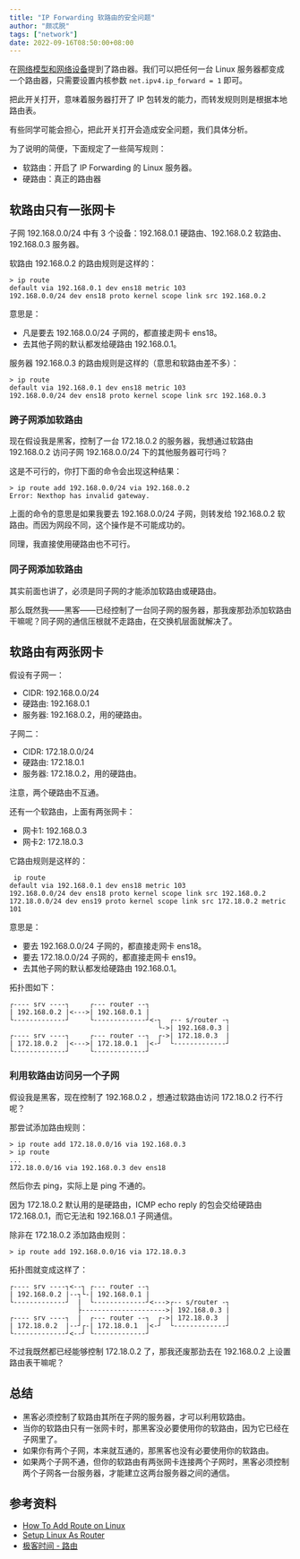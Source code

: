 ```yaml
---
title: "IP Forwarding 软路由的安全问题"
author: "颇忒脱"
tags: ["network"]
date: 2022-09-16T08:50:00+08:00
---
```


<!--more-->

在[网络模型和网络设备](../network-model-and-devices/)提到了路由器。我们可以把任何一台 Linux 服务器都变成一个路由器，只需要设置内核参数 `net.ipv4.ip_forward = 1` 即可。

把此开关打开，意味着服务器打开了 IP 包转发的能力，而转发规则则是根据本地路由表。

有些同学可能会担心，把此开关打开会造成安全问题，我们具体分析。

为了说明的简便，下面规定了一些简写规则：


* 软路由：开启了 IP Forwarding 的 Linux 服务器。
* 硬路由：真正的路由器

## 软路由只有一张网卡

子网 192.168.0.0/24 中有 3 个设备：192.168.0.1 硬路由、192.168.0.2 软路由、192.168.0.3 服务器。

软路由 192.168.0.2 的路由规则是这样的：

```shell
> ip route
default via 192.168.0.1 dev ens18 metric 103
192.168.0.0/24 dev ens18 proto kernel scope link src 192.168.0.2
```

意思是：

* 凡是要去 192.168.0.0/24 子网的，都直接走网卡 ens18。
* 去其他子网的默认都发给硬路由 192.168.0.1。

服务器 192.168.0.3 的路由规则是这样的（意思和软路由差不多）：

```shell
> ip route
default via 192.168.0.1 dev ens18 metric 103
192.168.0.0/24 dev ens18 proto kernel scope link src 192.168.0.3
```

### 跨子网添加软路由

现在假设我是黑客，控制了一台 172.18.0.2 的服务器，我想通过软路由 192.168.0.2 访问子网 192.168.0.0/24 下的其他服务器可行吗？

这是不可行的，你打下面的命令会出现这种结果：

```shell
> ip route add 192.168.0.0/24 via 192.168.0.2
Error: Nexthop has invalid gateway.
```

上面的命令的意思是如果我要去 192.168.0.0/24 子网，则转发给 192.168.0.2 软路由。而因为网段不同，这个操作是不可能成功的。

同理，我直接使用硬路由也不可行。

### 同子网添加软路由

其实前面也讲了，必须是同子网的才能添加软路由或硬路由。

那么既然我——黑客——已经控制了一台同子网的服务器，那我废那劲添加软路由干嘛呢？同子网的通信压根就不走路由，在交换机层面就解决了。

## 软路由有两张网卡


假设有子网一：

* CIDR: 192.168.0.0/24
* 硬路由: 192.168.0.1
* 服务器: 192.168.0.2，用的硬路由。

子网二：

* CIDR: 172.18.0.0/24
* 硬路由: 172.18.0.1
* 服务器: 172.18.0.2，用的硬路由。
  
注意，两个硬路由不互通。

还有一个软路由，上面有两张网卡：

* 网卡1: 192.168.0.3
* 网卡2: 172.18.0.3

它路由规则是这样的：

```shell
 ip route
default via 192.168.0.1 dev ens18 metric 103
192.168.0.0/24 dev ens18 proto kernel scope link src 192.168.0.2
172.18.0.0/24 dev ens19 proto kernel scope link src 172.18.0.2 metric 101
```

意思是：

* 要去 192.168.0.0/24 子网的，都直接走网卡 ens18。
* 要去 172.18.0.0/24 子网的，都直接走网卡 ens19。
* 去其他子网的默认都发给硬路由 192.168.0.1。

拓扑图如下：

```
┌---- srv ----┐     ┌--- router --┐
| 192.168.0.2 |<--->| 192.168.0.1 |
└-------------┘     └-------------┘<-┐  ┌-- s/router -┐
                                     └->| 192.168.0.3 |
┌---- srv ----┐     ┌--- router --┐  ┌->| 172.18.0.3  |
| 172.18.0.2  |<--->| 172.18.0.1  |<-┘  └-------------┘
└-------------┘     └-------------┘
```

### 利用软路由访问另一个子网

假设我是黑客，现在控制了 192.168.0.2 ，想通过软路由访问 172.18.0.2 行不行呢？

那尝试添加路由规则：

```shell
> ip route add 172.18.0.0/16 via 192.168.0.3
> ip route
...
172.18.0.0/16 via 192.168.0.3 dev ens18
```

然后你去 ping，实际上是 ping 不通的。

因为 172.18.0.2 默认用的是硬路由，ICMP echo reply 的包会交给硬路由 172.168.0.1，而它无法和 192.168.0.1 子网通信。

除非在 172.18.0.2 添加路由规则：

```shell
> ip route add 192.168.0.0/16 via 172.18.0.3
```

拓扑图就变成这样了：

```
┌---- srv ----┐<--┐ ┌--- router --┐
| 192.168.0.2 |--┐└-| 192.168.0.1 |
└-------------┘  |  └-------------┘<--->┌-- s/router -┐
                 ├--------------------->| 192.168.0.3 |
┌---- srv ----┐  |  ┌--- router --┐  ┌->| 172.18.0.3  |
| 172.18.0.2  |--┘┌-| 172.18.0.1  |<-┘  └-------------┘
└-------------┘<--┘ └-------------┘
```

不过我既然都已经能够控制 172.18.0.2 了，那我还废那劲去在 192.168.0.2 上设置路由表干嘛呢？

## 总结

* 黑客必须控制了软路由其所在子网的服务器，才可以利用软路由。
* 当你的软路由只有一张网卡时，那黑客没必要使用你的软路由，因为它已经在子网里了。
* 如果你有两个子网，本来就互通的，那黑客也没有必要使用你的软路由。
* 如果两个子网不通，但你的软路由有两张网卡连接两个子网时，黑客必须控制两个子网各一台服务器，才能建立这两台服务器之间的通信。

## 参考资料

* [How To Add Route on Linux][add-route]
* [Setup Linux As Router][setup]
* [极客时间 - 路由][gktime]

[setup]: https://www.tecmint.com/setup-linux-as-router/
[gktime]: https://time.geekbang.org/column/article/8590
[add-route]: https://devconnected.com/how-to-add-route-on-linux/